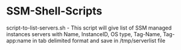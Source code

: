 # SSM-Shell-Scripts

script-to-list-servers.sh - This script will give list of SSM managed instances servers with Name, InstanceID, OS type, Tag-Name, Tag-app:name in tab delimited format
and save in /tmp/serverlist file
